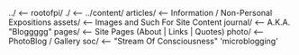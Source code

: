 ../                          <-- rootofpi/
./                           <-- ../content/
articles/                    <-- Information / Non-Personal Expositions
assets/                      <-- Images and Such For Site Content
journal/                     <-- A.K.A. "Bloggggg"
pages/                       <-- Site Pages (About | Links | Quotes)
photo/                       <-- PhotoBlog / Gallery
soc/                         <-- "Stream Of Consciousness" 'microblogging'
